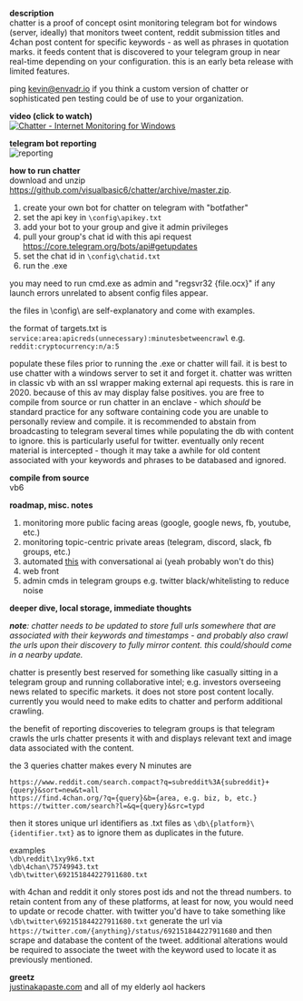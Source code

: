 **description**<br/>
chatter is a proof of concept osint monitoring telegram bot for windows (server, ideally) that monitors tweet content, reddit submission titles and 4chan post content for specific keywords - as well as phrases in quotation marks. it feeds content that is discovered to your telegram group in near real-time depending on your configuration. this is an early beta release with limited features.

ping kevin@envadr.io if you think a custom version of chatter or sophisticated pen testing could be of use to your organization.

**video (click to watch)**<br/>
[![Chatter - Internet Monitoring for Windows](https://i.imgur.com/1jrvZo0.png)](https://www.youtube.com/watch?v=zhQ8ztWAmlk "Chatter - Internet Monitoring for Windows")

**telegram bot reporting**<br/>
![reporting](https://i.imgur.com/3uRhvnx.png)

**how to run chatter**<br/>
download and unzip https://github.com/visualbasic6/chatter/archive/master.zip.

1. create your own bot for chatter on telegram with "botfather"<br/>
2. set the api key in `\config\apikey.txt`<br/>
3. add your bot to your group and give it admin privileges<br/>
3. pull your group's chat id with this api request https://core.telegram.org/bots/api#getupdates<br/>
4. set the chat id in `\config\chatid.txt`<br/>
5. run the .exe<br/>

you may need to run cmd.exe as admin and "regsvr32 {file.ocx}" if any launch errors unrelated to absent config files appear. 

the files in \config\ are self-explanatory and come with examples.

the format of targets.txt is
`service:area:apicreds(unnecessary):minutesbetweencrawl`
e.g. `reddit:cryptocurrency:n/a:5`

populate these files prior to running the .exe or chatter will fail. it is best to use chatter with a windows server to set it and forget it. chatter was written in classic vb with an ssl wrapper making external api requests. this is rare in 2020. because of this av may display false positives. you are free to compile from source or run chatter in an enclave - which *should* be standard practice for any software containing code you are unable to personally review and compile. it is recommended to abstain from broadcasting to telegram several times while populating the db with content to ignore. this is particularly useful for twitter. eventually only recent material is intercepted - though it may take a awhile for old content associated with your keywords and phrases to be databased and ignored.

**compile from source**<br/>
vb6

**roadmap, misc. notes**<br/>
1. monitoring more public facing areas (google, google news, fb, youtube, etc.)
2. monitoring topic-centric private areas (telegram, discord, slack, fb groups, etc.)
3. automated [this](https://pastebin.com/raw/irj4Fyd5) with conversational ai (yeah probably won't do this)
4. web front
5. admin cmds in telegram groups e.g. twitter black/whitelisting to reduce noise

**deeper dive, local storage, immediate thoughts**<br/>

<i><b>note</b>: chatter needs to be updated to store full urls somewhere that are associated with their keywords and timestamps - and probably also crawl the urls upon their discovery to fully mirror content. this could/should come in a nearby update.</i>

chatter is presently best reserved for something like casually sitting in a telegram group and running collaborative intel; e.g. investors overseeing news related to specific markets. it does not store post content locally. currently you would need to make edits to chatter and perform additional crawling.

the benefit of reporting discoveries to telegram groups is that telegram crawls the urls chatter presents it with and displays relevant text and image data associated with the content.

the 3 queries chatter makes every N minutes are

`https://www.reddit.com/search.compact?q=subreddit%3A{subreddit}+{query}&sort=new&t=all`<br/>
`https://find.4chan.org/?q={query}&b={area, e.g. biz, b, etc.}`<br/>
`https://twitter.com/search?l=&q={query}&src=typd`<br/>

then it stores unique url identifiers as .txt files as `\db\{platform}\{identifier.txt}` as to ignore them as duplicates in the future.

examples<br/>
`\db\reddit\1xy9k6.txt`<br/>
`\db\4chan\75749943.txt`<br/>
`\db\twitter\692151844227911680.txt`<br/>

with 4chan and reddit it only stores post ids and not the thread numbers. to retain content from any of these platforms, at least for now, you would need to update or recode chatter. with twitter you'd have to take something like `\db\twitter\692151844227911680.txt` generate the url via `https://twitter.com/{anything}/status/692151844227911680` and then scrape and database the content of the tweet. additional alterations would be required to associate the tweet with the keyword used to locate it as previously mentioned.

**greetz**<br/>
[justinakapaste.com](https://justinakapaste.com) and all of my elderly aol hackers
